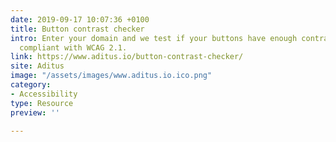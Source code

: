 ```yaml
---
date: 2019-09-17 10:07:36 +0100
title: Button contrast checker
intro: Enter your domain and we test if your buttons have enough contrast and are
  compliant with WCAG 2.1.
link: https://www.aditus.io/button-contrast-checker/
site: Aditus
image: "/assets/images/www.aditus.io.ico.png"
category:
- Accessibility
type: Resource
preview: ''

---
```

